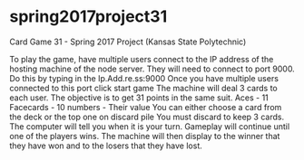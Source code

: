 # spring2017project31
Card Game 31 - Spring 2017 Project (Kansas State Polytechnic)

To play the game, have multiple users connect to the IP address of the hosting machine of the node server. 
They will need to connect to port 9000. Do this by typing in the Ip.Add.re.ss:9000
Once you have multiple users connected to this port click start game
The machine will deal 3 cards to each user.
The objective is to get 31 points in the same suit.
Aces - 11 Facecards - 10 numbers - Their value
You can either choose a card from the deck or the top one on discard pile
You must discard to keep 3 cards.
The computer will tell you when it is your turn.
Gameplay will continue until one of the players wins.
The machine will then display to the winner that they have won and to the losers that they have lost.
